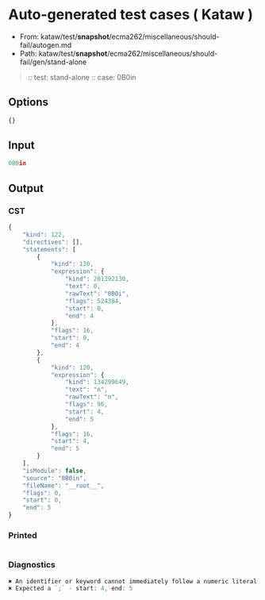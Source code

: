 # Auto-generated test cases ( Kataw )
- From: kataw/test/__snapshot__/ecma262/miscellaneous/should-fail/autogen.md
- Path: kataw/test/__snapshot__/ecma262/miscellaneous/should-fail/gen/stand-alone
> :: test: stand-alone
> :: case: 0B0in
## Options

`````js
{}
`````
## Input

`````js
0B0in
`````
## Output

### CST

```javascript
{
    "kind": 122,
    "directives": [],
    "statements": [
        {
            "kind": 120,
            "expression": {
                "kind": 201392130,
                "text": 0,
                "rawText": "0B0i",
                "flags": 524384,
                "start": 0,
                "end": 4
            },
            "flags": 16,
            "start": 0,
            "end": 4
        },
        {
            "kind": 120,
            "expression": {
                "kind": 134299649,
                "text": "n",
                "rawText": "n",
                "flags": 96,
                "start": 4,
                "end": 5
            },
            "flags": 16,
            "start": 4,
            "end": 5
        }
    ],
    "isModule": false,
    "source": "0B0in",
    "fileName": "__root__",
    "flags": 0,
    "start": 0,
    "end": 5
}
```

### Printed

```javascript

```

### Diagnostics

```javascript
✖ An identifier or keyword cannot immediately follow a numeric literal - start: 0, end: 3
✖ Expected a `;` - start: 4, end: 5

```

